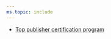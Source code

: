 ```yaml
---
ms.topic: include
---
```


- [Top publisher certification program](#top-publisher-certification-program)